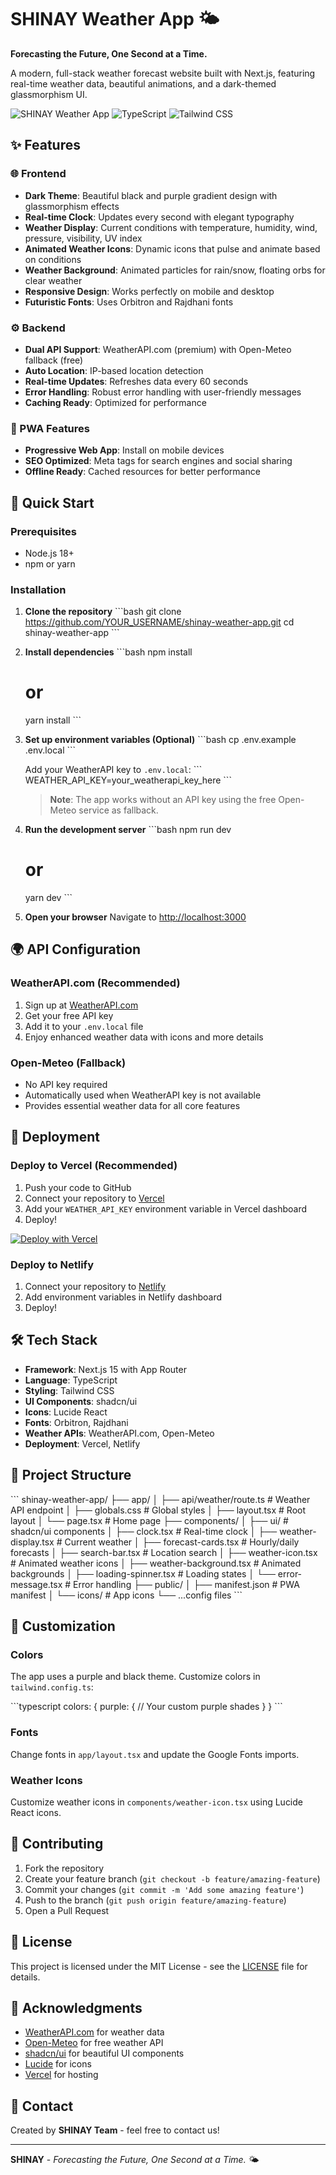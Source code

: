 # SHINAY Weather App 🌤️

**Forecasting the Future, One Second at a Time.**

A modern, full-stack weather forecast website built with Next.js, featuring real-time weather data, beautiful animations, and a dark-themed glassmorphism UI.

![SHINAY Weather App](https://img.shields.io/badge/Next.js-15-black?style=for-the-badge&logo=next.js)
![TypeScript](https://img.shields.io/badge/TypeScript-007ACC?style=for-the-badge&logo=typescript&logoColor=white)
![Tailwind CSS](https://img.shields.io/badge/Tailwind_CSS-38B2AC?style=for-the-badge&logo=tailwind-css&logoColor=white)

## ✨ Features

### 🌐 Frontend
- **Dark Theme**: Beautiful black and purple gradient design with glassmorphism effects
- **Real-time Clock**: Updates every second with elegant typography
- **Weather Display**: Current conditions with temperature, humidity, wind, pressure, visibility, UV index
- **Animated Weather Icons**: Dynamic icons that pulse and animate based on conditions
- **Weather Background**: Animated particles for rain/snow, floating orbs for clear weather
- **Responsive Design**: Works perfectly on mobile and desktop
- **Futuristic Fonts**: Uses Orbitron and Rajdhani fonts

### ⚙️ Backend
- **Dual API Support**: WeatherAPI.com (premium) with Open-Meteo fallback (free)
- **Auto Location**: IP-based location detection
- **Real-time Updates**: Refreshes data every 60 seconds
- **Error Handling**: Robust error handling with user-friendly messages
- **Caching Ready**: Optimized for performance

### 📱 PWA Features
- **Progressive Web App**: Install on mobile devices
- **SEO Optimized**: Meta tags for search engines and social sharing
- **Offline Ready**: Cached resources for better performance

## 🚀 Quick Start

### Prerequisites
- Node.js 18+ 
- npm or yarn

### Installation

1. **Clone the repository**
   \`\`\`bash
   git clone https://github.com/YOUR_USERNAME/shinay-weather-app.git
   cd shinay-weather-app
   \`\`\`

2. **Install dependencies**
   \`\`\`bash
   npm install
   # or
   yarn install
   \`\`\`

3. **Set up environment variables (Optional)**
   \`\`\`bash
   cp .env.example .env.local
   \`\`\`
   
   Add your WeatherAPI key to `.env.local`:
   \`\`\`
   WEATHER_API_KEY=your_weatherapi_key_here
   \`\`\`
   
   > **Note**: The app works without an API key using the free Open-Meteo service as fallback.

4. **Run the development server**
   \`\`\`bash
   npm run dev
   # or
   yarn dev
   \`\`\`

5. **Open your browser**
   Navigate to [http://localhost:3000](http://localhost:3000)

## 🌍 API Configuration

### WeatherAPI.com (Recommended)
1. Sign up at [WeatherAPI.com](https://www.weatherapi.com/)
2. Get your free API key
3. Add it to your `.env.local` file
4. Enjoy enhanced weather data with icons and more details

### Open-Meteo (Fallback)
- No API key required
- Automatically used when WeatherAPI key is not available
- Provides essential weather data for all core features

## 🚀 Deployment

### Deploy to Vercel (Recommended)
1. Push your code to GitHub
2. Connect your repository to [Vercel](https://vercel.com)
3. Add your `WEATHER_API_KEY` environment variable in Vercel dashboard
4. Deploy!

[![Deploy with Vercel](https://vercel.com/button)](https://vercel.com/new/clone?repository-url=https://github.com/YOUR_USERNAME/shinay-weather-app)

### Deploy to Netlify
1. Connect your repository to [Netlify](https://netlify.com)
2. Add environment variables in Netlify dashboard
3. Deploy!

## 🛠️ Tech Stack

- **Framework**: Next.js 15 with App Router
- **Language**: TypeScript
- **Styling**: Tailwind CSS
- **UI Components**: shadcn/ui
- **Icons**: Lucide React
- **Fonts**: Orbitron, Rajdhani
- **Weather APIs**: WeatherAPI.com, Open-Meteo
- **Deployment**: Vercel, Netlify

## 📁 Project Structure

\`\`\`
shinay-weather-app/
├── app/
│   ├── api/weather/route.ts    # Weather API endpoint
│   ├── globals.css             # Global styles
│   ├── layout.tsx              # Root layout
│   └── page.tsx                # Home page
├── components/
│   ├── ui/                     # shadcn/ui components
│   ├── clock.tsx               # Real-time clock
│   ├── weather-display.tsx     # Current weather
│   ├── forecast-cards.tsx      # Hourly/daily forecasts
│   ├── search-bar.tsx          # Location search
│   ├── weather-icon.tsx        # Animated weather icons
│   ├── weather-background.tsx  # Animated backgrounds
│   ├── loading-spinner.tsx     # Loading states
│   └── error-message.tsx       # Error handling
├── public/
│   ├── manifest.json           # PWA manifest
│   └── icons/                  # App icons
└── ...config files
\`\`\`

## 🎨 Customization

### Colors
The app uses a purple and black theme. Customize colors in `tailwind.config.ts`:

\`\`\`typescript
colors: {
  purple: {
    // Your custom purple shades
  }
}
\`\`\`

### Fonts
Change fonts in `app/layout.tsx` and update the Google Fonts imports.

### Weather Icons
Customize weather icons in `components/weather-icon.tsx` using Lucide React icons.

## 🤝 Contributing

1. Fork the repository
2. Create your feature branch (`git checkout -b feature/amazing-feature`)
3. Commit your changes (`git commit -m 'Add some amazing feature'`)
4. Push to the branch (`git push origin feature/amazing-feature`)
5. Open a Pull Request

## 📝 License

This project is licensed under the MIT License - see the [LICENSE](LICENSE) file for details.

## 🙏 Acknowledgments

- [WeatherAPI.com](https://www.weatherapi.com/) for weather data
- [Open-Meteo](https://open-meteo.com/) for free weather API
- [shadcn/ui](https://ui.shadcn.com/) for beautiful UI components
- [Lucide](https://lucide.dev/) for icons
- [Vercel](https://vercel.com/) for hosting

## 📧 Contact

Created by **SHINAY Team** - feel free to contact us!

---

**SHINAY** - *Forecasting the Future, One Second at a Time.* 🌤️
